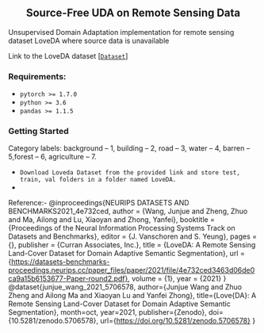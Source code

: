 <h2 align="center">Source-Free UDA on Remote Sensing Data</h2>
Unsupervised Domain Adaptation implementation for remote sensing dataset LoveDA where source data is unavailable

Link to the LoveDA dataset [[`Dataset`](https://doi.org/10.5281/zenodo.5706578)]

### Requirements:
- `pytorch >= 1.7.0`
- `python >= 3.6`
- `pandas >= 1.1.5`

### Getting Started
Category labels: background – 1, building – 2, road – 3,
                 water – 4, barren – 5,forest – 6, agriculture – 7.
                
- `Download Loveda Dataset from the provided link and store test, train, val folders in a folder named LoveDA.`
- 


Reference:- 
    @inproceedings{NEURIPS DATASETS AND BENCHMARKS2021_4e732ced,
         author = {Wang, Junjue and Zheng, Zhuo and Ma, Ailong and Lu, Xiaoyan and Zhong, Yanfei},
         booktitle = {Proceedings of the Neural Information Processing Systems Track on Datasets and Benchmarks},
         editor = {J. Vanschoren and S. Yeung},
         pages = {},
         publisher = {Curran Associates, Inc.},
         title = {LoveDA: A Remote Sensing Land-Cover Dataset for Domain Adaptive Semantic Segmentation},
         url = {https://datasets-benchmarks-proceedings.neurips.cc/paper_files/paper/2021/file/4e732ced3463d06de0ca9a15b6153677-Paper-round2.pdf},
         volume = {1},
         year = {2021}
    }
    @dataset{junjue_wang_2021_5706578,
        author={Junjue Wang and Zhuo Zheng and Ailong Ma and Xiaoyan Lu and Yanfei Zhong},
        title={Love{DA}: A Remote Sensing Land-Cover Dataset for Domain Adaptive Semantic Segmentation},
        month=oct,
        year=2021,
        publisher={Zenodo},
        doi={10.5281/zenodo.5706578},
        url={https://doi.org/10.5281/zenodo.5706578}
    }

